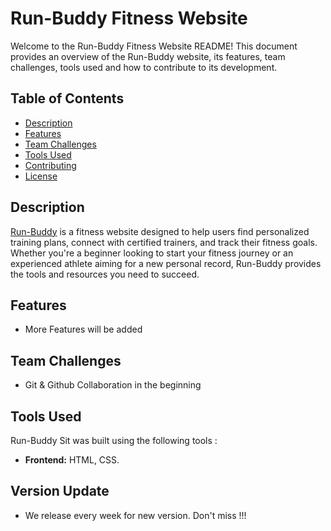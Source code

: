 # Run-Buddy Fitness Website

Welcome to the Run-Buddy Fitness Website README! This document provides an overview of the Run-Buddy website, its features, team challenges, tools used and how to contribute to its development.

## Table of Contents

- [Description](#description)
- [Features](#features)
- [Team Challenges](#team-challenges)
- [Tools Used](#tools-used)
- [Contributing](#contributing)
- [License](#license)

## Description

[Run-Buddy](https://five-star-developers.github.io/Run-Buddy/) is a fitness website designed to help users find personalized training plans, connect with certified trainers, and track their fitness goals. Whether you're a beginner looking to start your fitness journey or an experienced athlete aiming for a new personal record, Run-Buddy provides the tools and resources you need to succeed.

## Features

- More Features will be added

## Team Challenges

- Git & Github Collaboration in the beginning
  
## Tools Used

Run-Buddy Sit was built using the following tools :

- **Frontend:** HTML, CSS.

## Version Update
- We release every week for new version. Don't miss !!!
